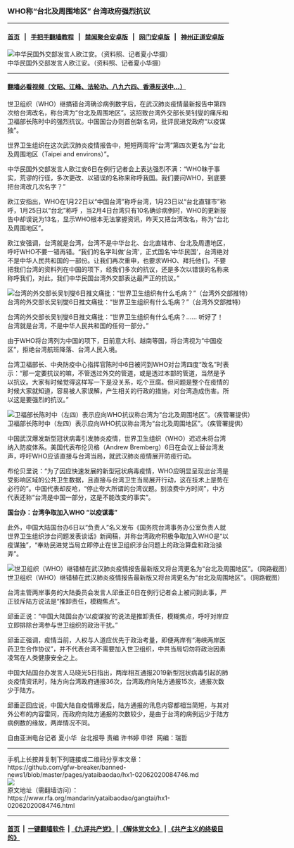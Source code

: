 ### WHO称“台北及周围地区”  台湾政府强烈抗议
------------------------

#### [首页](https://github.com/gfw-breaker/banned-news1/blob/master/README.md) &nbsp;&nbsp;|&nbsp;&nbsp; [手把手翻墙教程](https://github.com/gfw-breaker/guides/wiki) &nbsp;&nbsp;|&nbsp;&nbsp; [禁闻聚合安卓版](https://github.com/gfw-breaker/bn-android) &nbsp;&nbsp;|&nbsp;&nbsp; [网门安卓版](https://github.com/oGate2/oGate) &nbsp;&nbsp;|&nbsp;&nbsp; [神州正道安卓版](https://github.com/SzzdOgate/update) 



<div id="headerimg">
 <img alt="中华民国外交部发言人欧江安。（资料照、记者夏小华摄）" src="https://www.rfa.org/mandarin/yataibaodao/gangtai/hx1-02062020084746.html/4e004e004e00.jpg/image" title="中华民国外交部发言人欧江安。（资料照、记者夏小华摄）"/>
 <div id="headerimgcontents">
  <div id="headerimgcaption">
   <span>
    中华民国外交部发言人欧江安。（资料照、记者夏小华摄）
   </span>
   <!-- zoomattribute -->
  </div>
  <!-- headerimgcaption -->
 </div>
 <!-- headerimagecontents -->
</div>

<hr/>


#### [翻墙必看视频（文昭、江峰、法轮功、八九六四、香港反送中...）](https://github.com/gfw-breaker/banned-news1/blob/master/pages/link3.md)

<div id="storytext">
 <div>
  <div class="slot_header">
  </div>
 </div>
 <p>
 </p>
 <p>
  世卫组织（WHO）继搞错台湾确诊病例数字后，在武汉肺炎疫情最新报告中第四次给台湾改名，称台湾为“台北及周围地区”。这招致台湾外交部长吴钊燮的痛斥和卫福部长陈时中的强烈抗议。中国国台办则首创新名词，批评民进党政府“以疫谋独”。
 </p>
 <p>
  世界卫生组织在这次武汉肺炎疫情报告中，短短两周将“台湾”第四次更名为“台北及周围地区（Taipei and environs）”。
 </p>
 <p>
  中华民国外交部发言人欧江安6日在例行记者会上表达强烈不满：“WHO昧于事实，荒谬的行径，多次更改、以错误的名称来称呼我国。我们要问WHO，到底要把台湾改几次名字？”
 </p>
 <p>
 </p>
 <p>
 </p>
 <p>
  欧江安指出，WHO在1月22日以“中国台湾”称呼台湾，1月23日以“台北直辖市”称呼，1月25日以“台北”称呼 ，当2月4日台湾只有10名确诊病例时，WHO的更新报告中却误说为13名，显示WHO根本无法掌握资讯，昨天又把台湾改名，称为“台北及周围地区”。
 </p>
 <p>
  欧江安强调，台湾就是台湾，台湾不是中华台北、台北直辖市、台北及周遭地区，呼吁WHO不要一错再错。“我们的名字叫做‘台湾’，正式国名‘中华民国’，台湾绝对不是中华人民共和国的一部份。让我们再次重申，也要求WHO、拜托他们，不要把我们台湾的资料列在中国的项下，经我们多次的抗议，还是多次以错误的名称来称呼我们，对此，我们中华民国台湾外交部表达最严正的抗议。”
 </p>
 <p>
 </p>
 <p>
  <div class="image-inline captioned" style="width:1194px;">
   <div style="width:1194px;">
    <img alt="台湾的外交部长吴钊燮6日推文痛批：“世界卫生组织有什么毛病？”（台湾外交部推特）" src="https://www.rfa.org/mandarin/yataibaodao/gangtai/hx1-02062020084746.html/4e8c.png" title="台湾的外交部长吴钊燮6日推文痛批：“世界卫生组织有什么毛病？”（台湾外交部推特）"/>
   </div>
   <div class="image-caption">
    <span style="width:1194px;">
     台湾的外交部长吴钊燮6日推文痛批：“世界卫生组织有什么毛病？”（台湾外交部推特）
    </span>
    <span class="copyright">
    </span>
   </div>
  </div>
 </p>
 <p>
  台湾的外交部长吴钊燮6日推文痛批：“世界卫生组织有什么毛病？…… 听好了！台湾就是台湾，不是中华人民共和国的任何一部分。”
 </p>
 <p>
  由于WHO将台湾列为中国的项下，日前意大利、越南等国，将台湾视为“中国疫区”，拒绝台湾航班降落、台湾人民入境。
 </p>
 <p>
  台湾卫福部长、中央防疫中心指挥官陈时中6日被问到WHO对台湾四度“改名”时表示：“那一定要抗议的嘛，不管透过外交的管道，或是透过本部的管道，当然是予以抗议。大家有时候觉得这样写一下是没关系，吃个豆腐。但问题是整个在疫情的时候大家就知道，容易被人家误解，产生相关的行政的措施，对台湾造成伤害。所以这是要强烈的抗议。”
 </p>
 <p>
 </p>
 <p>
  <div class="image-inline captioned" style="width:1989px;">
   <div style="width:1989px;">
    <img alt="卫福部长陈时中（左四）表示应向WHO抗议称台湾为“台北及周围地区”。（疾管署提供）" src="https://www.rfa.org/mandarin/yataibaodao/gangtai/hx1-02062020084746.html/630763ee4e2d5fc3665a9593.jpeg" title="卫福部长陈时中（左四）表示应向WHO抗议称台湾为“台北及周围地区”。（疾管署提供）"/>
   </div>
   <div class="image-caption">
    <span style="width:1989px;">
     卫福部长陈时中（左四）表示应向WHO抗议称台湾为“台北及周围地区”。（疾管署提供）
    </span>
    <span class="copyright">
    </span>
   </div>
  </div>
 </p>
 <p>
  中国武汉爆发新型冠状病毒引发肺炎疫情，世界卫生组织（WHO）迟迟未将台湾纳入防疫体系。美国代表布伦贝格（Andrew Bremberg）6日在会议上替台湾发声，呼吁WHO应该直接与台湾当局，就武汉肺炎疫情展开防疫行动。
 </p>
 <p>
  布伦贝里说：“为了因应快速发展的新型冠状病毒疫情，WHO应明显呈现出台湾是受影响区域的公共卫生数据，且直接与台湾卫生当局展开行动，这在技术上是势在必行的”。中国代表却反呛，“停止夸大所谓的台湾议题。别浪费中方时间”，中方代表还称“台湾是中国一部分，这是不能改变的事实”。
 </p>
 <p>
  <b>
   国台办：台湾争取加入WHO “以疫谋毒”
  </b>
 </p>
 <p>
  此外，中国大陆国台办6日以“负责人”名义发布《国务院台湾事务办公室负责人就世界卫生组织涉台问题发表谈话》新闻稿，并称台湾政府积极争取加入WHO是“以疫谋独”，“奉劝民进党当局立即停止在世卫组织涉台问题上的政治算盘和政治操弄”。
 </p>
 <p>
 </p>
 <p>
  <div class="image-inline captioned" style="width:1500px;">
   <div style="width:1500px;">
    <img alt="世卫组织（WHO）继错植在武汉肺炎疫情报告最新版又将台湾更名为“台北及周围地区”。（网路截图）" src="https://www.rfa.org/mandarin/yataibaodao/gangtai/hx1-02062020084746.html/4e09.jpg" title="世卫组织（WHO）继错植在武汉肺炎疫情报告最新版又将台湾更名为“台北及周围地区”。（网路截图）"/>
   </div>
   <div class="image-caption">
    <span style="width:1500px;">
     世卫组织（WHO）继错植在武汉肺炎疫情报告最新版又将台湾更名为“台北及周围地区”。（网路截图）
    </span>
    <span class="copyright">
    </span>
   </div>
  </div>
 </p>
 <p>
  台湾主管两岸事务的大陆委员会发言人邱垂正6日在例行记者会上被问到此事，严正驳斥陆方说法是“推卸责任，模糊焦点”。
 </p>
 <p>
  邱垂正说：“中国大陆国台办‘以疫谋独’的说法是推卸责任，模糊焦点，呼吁对岸应立即排除台湾参与世卫组织的政治干扰。”
 </p>
 <p>
  邱垂正强调，疫情当前，人权与人道应优先于政治考量，即便两岸有“海峡两岸医药卫生合作协议”，并不代表台湾不需要加入世卫组织，中共当局切勿将政治因素凌驾在人类健康安全之上。
 </p>
 <p>
  中国大陆国台办发言人马晓光5日指出，两岸相互通报2019新型冠状病毒引起的肺炎疫情资讯时，陆方向台湾政府通报36次，台湾政府向陆方通报15次，通报次数少于陆方。
 </p>
 <p>
  邱垂正回应说，中国大陆自疫情爆发后，陆方通报的讯息内容都相当简短，与其对外公布的内容雷同，而政府向陆方通报的次数较少，是由于台湾的病例远少于陆方病例数的缘故，两岸情况不同。
 </p>
 <p>
 </p>
 <p>
  自由亚洲电台记者 夏小华  台北报导 责编 许书婷 申铧  网编：瑞哲
 </p>
</div>

<hr/>
手机上长按并复制下列链接或二维码分享本文章：<br/>
https://github.com/gfw-breaker/banned-news1/blob/master/pages/yataibaodao/hx1-02062020084746.md <br/>
<a href='https://github.com/gfw-breaker/banned-news1/blob/master/pages/yataibaodao/hx1-02062020084746.md'><img src='https://github.com/gfw-breaker/banned-news1/blob/master/pages/yataibaodao/hx1-02062020084746.md.png'/></a> <br/>
原文地址（需翻墙访问）：https://www.rfa.org/mandarin/yataibaodao/gangtai/hx1-02062020084746.html


------------------------
#### [首页](https://github.com/gfw-breaker/banned-news1/blob/master/README.md) &nbsp;|&nbsp; [一键翻墙软件](https://github.com/gfw-breaker/nogfw/blob/master/README.md) &nbsp;| [《九评共产党》](https://github.com/gfw-breaker/9ping.md/blob/master/README.md#九评之一评共产党是什么) | [《解体党文化》](https://github.com/gfw-breaker/jtdwh.md/blob/master/README.md) | [《共产主义的终极目的》](https://github.com/gfw-breaker/gczydzjmd.md/blob/master/README.md)


<img src='http://gfw-breaker.win/banned-news/pages/yataibaodao/hx1-02062020084746.md' width='0px' height='0px'/>